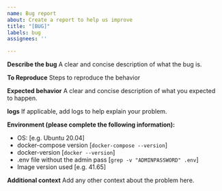 ```yaml
---
name: Bug report
about: Create a report to help us improve
title: "[BUG]"
labels: bug
assignees: ''

---
```


**Describe the bug**
A clear and concise description of what the bug is.

**To Reproduce**
Steps to reproduce the behavior

**Expected behavior**
A clear and concise description of what you expected to happen.

**logs**
If applicable, add logs to help explain your problem.

**Environment (please complete the following information):**
 - OS: [e.g. Ubuntu 20.04]
 - docker-compose version [`docker-compose --version`]
 - docker-version [`docker --version`]
 - .env file without the admin pass [`grep -v "ADMINPASSWORD" .env`]
 - Image version used [e.g. 41.65]

**Additional context**
Add any other context about the problem here.
